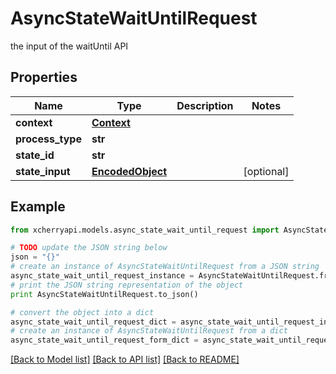 # AsyncStateWaitUntilRequest

the input of the waitUntil API

## Properties

Name | Type | Description | Notes
------------ | ------------- | ------------- | -------------
**context** | [**Context**](Context.md) |  | 
**process_type** | **str** |  | 
**state_id** | **str** |  | 
**state_input** | [**EncodedObject**](EncodedObject.md) |  | [optional] 

## Example

```python
from xcherryapi.models.async_state_wait_until_request import AsyncStateWaitUntilRequest

# TODO update the JSON string below
json = "{}"
# create an instance of AsyncStateWaitUntilRequest from a JSON string
async_state_wait_until_request_instance = AsyncStateWaitUntilRequest.from_json(json)
# print the JSON string representation of the object
print AsyncStateWaitUntilRequest.to_json()

# convert the object into a dict
async_state_wait_until_request_dict = async_state_wait_until_request_instance.to_dict()
# create an instance of AsyncStateWaitUntilRequest from a dict
async_state_wait_until_request_form_dict = async_state_wait_until_request.from_dict(async_state_wait_until_request_dict)
```
[[Back to Model list]](../README.md#documentation-for-models) [[Back to API list]](../README.md#documentation-for-api-endpoints) [[Back to README]](../README.md)



